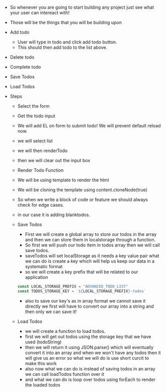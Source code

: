 
- So whenever you are going to start building any project just see what your user can intereact with!
- Those will be the things that you will be building upon

- Add todo
    - User will type in todo and click add todo button.
    - This should then add todo to the list above.
- Delete todo
- Complete todo
- Save Todos
- Load Todos 

- Steps
    - Select the form
    - Get the todo input
    - We will add EL on form to submit todo! We will prevent default reload now.
    - we will select list
    - we will then renderTodo
    - then we will clear out the input box

    - Render Todo Function
    - We will be using template to render the html
    - We will be cloning the template using content.cloneNode(true)
    - So when we write a block of code or feature we should always check for edge cases. 
    - in our case it is adding blanktodos.

    - Save Todos
        - First we will create a global array to store our todos in the array and then we can store them in localstorage through a function.
        - So first we will push our todo item in todos array then we will call save todos.
        - saveTodos will set localStorage as it needs a key value pair what we can do is create a key which will help us keep our data in a systematic format
        - so we will create a key prefix that will be related to our application
        ```js
        const LOCAL_STORAGE_PREFIX = "ADVANCED_TODO_LIST"
        const TODOS_STORAGE_KEY = `${LOCAL_STORAGE_PREFIX}-todos`
        ```
        - also to save our key's as in array format we cannot save it directly we first will have to convert our array into a string and then only we can save it!

    - Load Todos
        - we will create a function to load todos.
        - first we will get out todos using the storage key that we have used (todoString)
        - then we will return it using JSON.parse() which will eventually convert it into an array and when we won't have any todos then it will give us an error so what we will do is use short curcit to make this work
        - also now what we can do is instead of saving todos in an array we can call loadTodos function over it
        - and what we can do is loop over todos using forEach to render the loaded todos